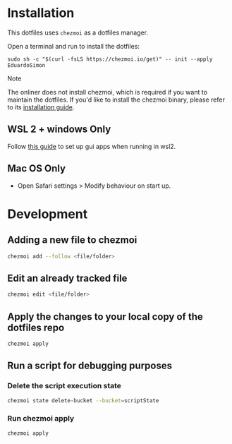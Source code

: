# Installation

This dotfiles uses `chezmoi` as a dotfiles manager.

Open a terminal and run to install the dotfiles:

```
sudo sh -c "$(curl -fsLS https://chezmoi.io/get)" -- init --apply EduardoSimon
```

> [!NOTE]
> The onliner does not install chezmoi, which is required if you want to maintain the dotfiles. If you'd like to install the chezmoi binary, please refer to its [installation guide](https://www.chezmoi.io/install/#one-line-package-install).


## WSL 2 + windows Only

Follow [this guide](https://github.com/lackovic/notes/tree/master/Windows/Windows%20Subsystem%20for%20Linux#run-linux-gui-applications) to set up gui apps when running in wsl2.

## Mac OS Only

- Open Safari settings > Modify behaviour on start up.

# Development

## Adding a new file to chezmoi

```bash
chezmoi add --follow <file/folder>
```

## Edit an already tracked file

```bash
chezmoi edit <file/folder>
```

## Apply the changes to your local copy of the dotfiles repo

```bash
chezmoi apply
```

## Run a script for debugging purposes

### Delete the script execution state

```bash
chezmoi state delete-bucket --bucket=scriptState
```

### Run chezmoi apply

```bash
chezmoi apply
```
